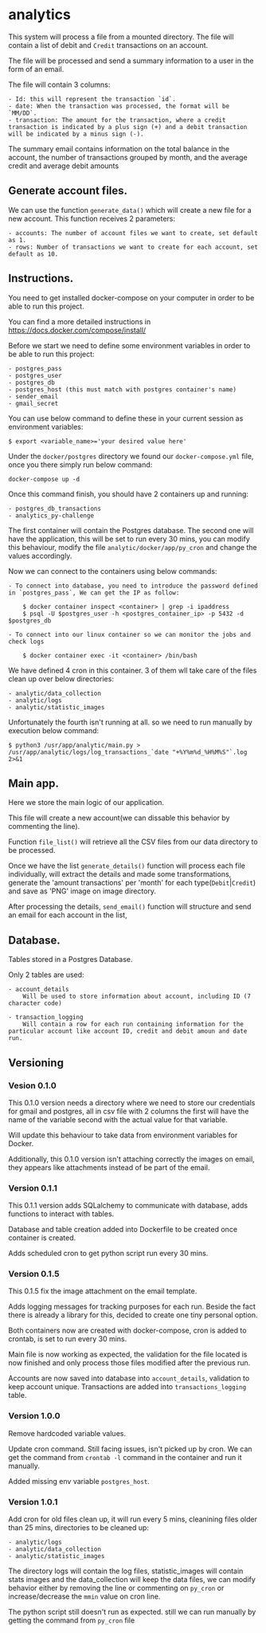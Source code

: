 # analytics
This system will process a file from a mounted directory. The file will contain a list of debit and `Credit` transactions on an account.

The file will be processed and send a summary information to a user in the form of an email.

The file will contain 3 columns:

    - Id: this will represent the transaction `id`.
    - date: When the transaction was processed, the format will be `MM/DD`.
    - transaction: The amount for the transaction, where a credit transaction is indicated by a plus sign (+) and a debit transaction will be indicated by a minus sign (-). 

The summary email contains information on the total balance in the account, the number of
transactions grouped by month, and the average credit and average debit amounts

## Generate account files.
We can use the function `generate_data()` which will create a new file for a new account.
This function receives 2 parameters:

    - accounts: The number of account files we want to create, set default as 1.
    - rows: Number of transactions we want to create for each account, set default as 10.

## Instructions.
You need to get installed docker-compose on your computer in order to be able to run this project.

You can find a more detailed instructions in https://docs.docker.com/compose/install/

Before we start we need to define some environment variables in order to be able to run this project:

    - postgres_pass
    - postgres_user
    - postgres_db
    - postgres_host (this must match with postgres container's name)
    - sender_email
    - gmail_secret

You can use below command to define these in your current session as environment variables:

    $ export <variable_name>='your desired value here'

Under the `docker/postgres` directory we found our `docker-compose.yml` file, once you there simply run below command:

    docker-compose up -d

Once this command finish, you should have 2 containers up and running:

    - postgres_db_transactions
    - analytics_py-challenge

The first container will contain the Postgres database.
The second one will have the application, this will be set to run every 30 mins, you can modify this behaviour, modify the file `analytic/docker/app/py_cron` and change the values accordingly.

Now we can connect to the containers using below commands:

    - To connect into database, you need to introduce the password defined in `postgres_pass`, We can get the IP as follow:

        $ docker container inspect <container> | grep -i ipaddress
        $ psql -U $postgres_user -h <postgres_container_ip> -p 5432 -d $postgres_db

    - To connect into our linux container so we can monitor the jobs and check logs

        $ docker container exec -it <container> /bin/bash

We have defined 4 cron in this container. 3 of them wll take care of the files clean up over below directories:

    - analytic/data_collection
    - analytic/logs
    - analytic/statistic_images

Unfortunately the fourth isn't running at all. so we need to run manually by execution below command:

    $ python3 /usr/app/analytic/main.py > /usr/app/analytic/logs/log_transactions_`date "+%Y%m%d_%H%M%S"`.log 2>&1

## Main app.
Here we store the main logic of our application.

This file will create a new account(we can dissable this behavior by commenting the line).

Function `file_list()` will retrieve all the CSV files from our data directory to be processed.

Once we have the list `generate_details()` function will process each file individually, will extract the details and made some transformations, generate the 'amount transactions' per 'month' for each type(`Debit`|`Credit`) and save as 'PNG' image on image directory.

After processing the details, `send_email()` function will structure and send an email for each account in the list,

## Database.
Tables stored in a Postgres Database.

Only 2 tables are used:

    - account_details
        Will be used to store information about account, including ID (7 character code)

    - transaction_logging
        Will contain a row for each run containing information for the particular account like account ID, credit and debit amoun and date run.

## Versioning
### Vesion 0.1.0
This 0.1.0 version needs a directory where we need to store our credentials for gmail and postgres, all in csv file with 2 columns the first will have the name of the variable second with the actual value for that variable.

Will update this behaviour to take data from environment variables for Docker.

Additionally, this 0.1.0 version isn't attaching correctly the images on email, they appears like attachments instead of be part of the email.

### Version 0.1.1
This 0.1.1 version adds SQLalchemy to communicate with database, adds functions to interact with tables.

Database and table creation added into Dockerfile to be created once container is created.

Adds scheduled cron to get python script run every 30 mins.

### Version 0.1.5
This 0.1.5 fix the image attachment on the email template.

Adds logging messages for tracking purposes for each run. Beside the fact there is already a library for this, decided to create one tiny personal option.

Both containers now are created with docker-compose, cron is added to crontab, is set to run every 30 mins.

Main file is now working as expected, the validation for the file located is now finished and only process those files modified after the previous run.

Accounts are now saved into database into `account_details`, validation to keep account unique.
Transactions are added into `transactions_logging` table.

### Version 1.0.0
Remove hardcoded variable values.

Update cron command. Still facing issues, isn't picked up by cron.
We can get the command from `crontab -l` command in the container and run it manually.

Added missing env variable `postgres_host`.

### Version 1.0.1
Add cron for old files clean up, it will run every 5 mins, cleanining files older than 25 mins, directories to be cleaned up:

    - analytic/logs
    - analytic/data_collection
    - analytic/statistic_images

The directory logs will contain the log files, statistic_images will contain stats images and the data_collection will keep the data files, we can modify behavior either by removing the line or commenting on `py_cron` or increase/decrease the `mmin` value on cron line.

The python script still doesn't run as expected. still we can run manually by getting the command from `py_cron` file
